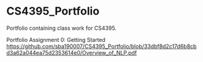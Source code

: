 # CS4395_Portfolio
Portfolio containing class work for CS4395.

Portfolio Assignment 0: Getting Started https://github.com/sba190007/CS4395_Portfolio/blob/33dbf8d2c17d6b8cbd3a62a044ea75d2353614e0/Overview_of_NLP.pdf
